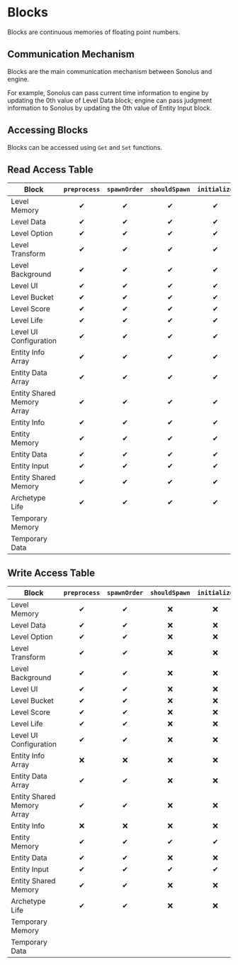 # Blocks

Blocks are continuous memories of floating point numbers.

## Communication Mechanism

Blocks are the main communication mechanism between Sonolus and engine.

For example, Sonolus can pass current time information to engine by updating the 0th value of Level Data block; engine can pass judgment information to Sonolus by updating the 0th value of Entity Input block.

## Accessing Blocks

Blocks can be accessed using `Get` and `Set` functions.

## Read Access Table

| Block                      | `preprocess` | `spawnOrder` | `shouldSpawn` | `initialize` | `updateSequential` | `touch` | `updateParallel` | `terminate` |
| -------------------------- | :----------: | :----------: | :-----------: | :----------: | :----------------: | :-----: | :--------------: | :---------: |
| Level Memory               |      ✔       |      ✔       |       ✔       |      ✔       |         ✔          |    ✔    |        ✔         |      ✔      |
| Level Data                 |      ✔       |      ✔       |       ✔       |      ✔       |         ✔          |    ✔    |        ✔         |      ✔      |
| Level Option               |      ✔       |      ✔       |       ✔       |      ✔       |         ✔          |    ✔    |        ✔         |      ✔      |
| Level Transform            |      ✔       |      ✔       |       ✔       |      ✔       |         ✔          |    ✔    |        ✔         |      ✔      |
| Level Background           |      ✔       |      ✔       |       ✔       |      ✔       |         ✔          |    ✔    |        ✔         |      ✔      |
| Level UI                   |      ✔       |      ✔       |       ✔       |      ✔       |         ✔          |    ✔    |        ✔         |      ✔      |
| Level Bucket               |      ✔       |      ✔       |       ✔       |      ✔       |         ✔          |    ✔    |        ✔         |      ✔      |
| Level Score                |      ✔       |      ✔       |       ✔       |      ✔       |         ✔          |    ✔    |        ✔         |      ✔      |
| Level Life                 |      ✔       |      ✔       |       ✔       |      ✔       |         ✔          |    ✔    |        ✔         |      ✔      |
| Level UI Configuration     |      ✔       |      ✔       |       ✔       |      ✔       |         ✔          |    ✔    |        ✔         |      ✔      |
| Entity Info Array          |      ✔       |      ✔       |       ✔       |      ✔       |         ✔          |    ✔    |        ✔         |      ✔      |
| Entity Data Array          |      ✔       |      ✔       |       ✔       |      ✔       |         ✔          |    ✔    |        ✔         |      ✔      |
| Entity Shared Memory Array |      ✔       |      ✔       |       ✔       |      ✔       |         ✔          |    ✔    |        ✔         |      ✔      |
| Entity Info                |      ✔       |      ✔       |       ✔       |      ✔       |         ✔          |    ✔    |        ✔         |      ✔      |
| Entity Memory              |      ✔       |      ✔       |       ✔       |      ✔       |         ✔          |    ✔    |        ✔         |      ✔      |
| Entity Data                |      ✔       |      ✔       |       ✔       |      ✔       |         ✔          |    ✔    |        ✔         |      ✔      |
| Entity Input               |      ✔       |      ✔       |       ✔       |      ✔       |         ✔          |    ✔    |        ✔         |      ✔      |
| Entity Shared Memory       |      ✔       |      ✔       |       ✔       |      ✔       |         ✔          |    ✔    |        ✔         |      ✔      |
| Archetype Life             |      ✔       |      ✔       |       ✔       |      ✔       |         ✔          |    ✔    |        ✔         |      ✔      |
| Temporary Memory           |              |              |               |              |                    |    ✔    |                  |             |
| Temporary Data             |              |              |               |              |                    |    ✔    |                  |             |

## Write Access Table

| Block                      | `preprocess` | `spawnOrder` | `shouldSpawn` | `initialize` | `updateSequential` | `touch` | `updateParallel` | `terminate` |
| -------------------------- | :----------: | :----------: | :-----------: | :----------: | :----------------: | :-----: | :--------------: | :---------: |
| Level Memory               |      ✔       |      ✔       |      ❌       |      ❌      |         ✔          |    ✔    |        ❌        |     ❌      |
| Level Data                 |      ✔       |      ✔       |      ❌       |      ❌      |         ❌         |   ❌    |        ❌        |     ❌      |
| Level Option               |      ✔       |      ✔       |      ❌       |      ❌      |         ❌         |   ❌    |        ❌        |     ❌      |
| Level Transform            |      ✔       |      ✔       |      ❌       |      ❌      |         ✔          |    ✔    |        ❌        |     ❌      |
| Level Background           |      ✔       |      ✔       |      ❌       |      ❌      |         ✔          |    ✔    |        ❌        |     ❌      |
| Level UI                   |      ✔       |      ✔       |      ❌       |      ❌      |         ❌         |   ❌    |        ❌        |     ❌      |
| Level Bucket               |      ✔       |      ✔       |      ❌       |      ❌      |         ❌         |   ❌    |        ❌        |     ❌      |
| Level Score                |      ✔       |      ✔       |      ❌       |      ❌      |         ❌         |   ❌    |        ❌        |     ❌      |
| Level Life                 |      ✔       |      ✔       |      ❌       |      ❌      |         ❌         |   ❌    |        ❌        |     ❌      |
| Level UI Configuration     |      ✔       |      ✔       |      ❌       |      ❌      |         ❌         |   ❌    |        ❌        |     ❌      |
| Entity Info Array          |      ❌      |      ❌      |      ❌       |      ❌      |         ❌         |   ❌    |        ❌        |     ❌      |
| Entity Data Array          |      ✔       |      ✔       |      ❌       |      ❌      |         ❌         |   ❌    |        ❌        |     ❌      |
| Entity Shared Memory Array |      ✔       |      ✔       |      ❌       |      ❌      |         ✔          |    ✔    |        ❌        |     ❌      |
| Entity Info                |      ❌      |      ❌      |      ❌       |      ❌      |         ❌         |   ❌    |        ❌        |     ❌      |
| Entity Memory              |      ✔       |      ✔       |       ✔       |      ✔       |         ✔          |    ✔    |        ✔         |      ✔      |
| Entity Data                |      ✔       |      ✔       |      ❌       |      ❌      |         ❌         |   ❌    |        ❌        |     ❌      |
| Entity Input               |      ✔       |      ✔       |       ✔       |      ✔       |         ✔          |    ✔    |        ✔         |      ✔      |
| Entity Shared Memory       |      ✔       |      ✔       |      ❌       |      ❌      |         ✔          |    ✔    |        ❌        |     ❌      |
| Archetype Life             |      ✔       |      ✔       |      ❌       |      ❌      |         ❌         |   ❌    |        ❌        |     ❌      |
| Temporary Memory           |              |              |               |              |                    |    ✔    |                  |             |
| Temporary Data             |              |              |               |              |                    |   ❌    |                  |             |
